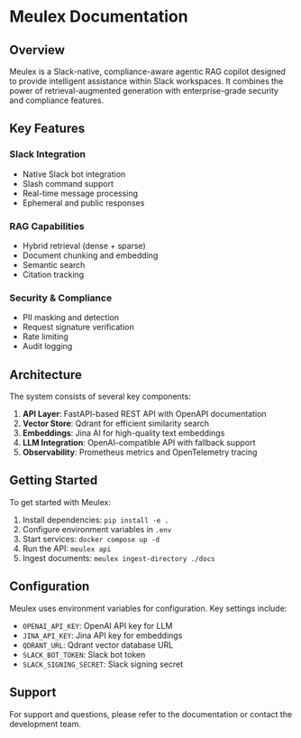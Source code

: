 # Meulex Documentation

## Overview

Meulex is a Slack-native, compliance-aware agentic RAG copilot designed to provide intelligent assistance within Slack workspaces. It combines the power of retrieval-augmented generation with enterprise-grade security and compliance features.

## Key Features

### Slack Integration
- Native Slack bot integration
- Slash command support
- Real-time message processing
- Ephemeral and public responses

### RAG Capabilities
- Hybrid retrieval (dense + sparse)
- Document chunking and embedding
- Semantic search
- Citation tracking

### Security & Compliance
- PII masking and detection
- Request signature verification
- Rate limiting
- Audit logging

## Architecture

The system consists of several key components:

1. **API Layer**: FastAPI-based REST API with OpenAPI documentation
2. **Vector Store**: Qdrant for efficient similarity search
3. **Embeddings**: Jina AI for high-quality text embeddings
4. **LLM Integration**: OpenAI-compatible API with fallback support
5. **Observability**: Prometheus metrics and OpenTelemetry tracing

## Getting Started

To get started with Meulex:

1. Install dependencies: `pip install -e .`
2. Configure environment variables in `.env`
3. Start services: `docker compose up -d`
4. Run the API: `meulex api`
5. Ingest documents: `meulex ingest-directory ./docs`

## Configuration

Meulex uses environment variables for configuration. Key settings include:

- `OPENAI_API_KEY`: OpenAI API key for LLM
- `JINA_API_KEY`: Jina API key for embeddings
- `QDRANT_URL`: Qdrant vector database URL
- `SLACK_BOT_TOKEN`: Slack bot token
- `SLACK_SIGNING_SECRET`: Slack signing secret

## Support

For support and questions, please refer to the documentation or contact the development team.
